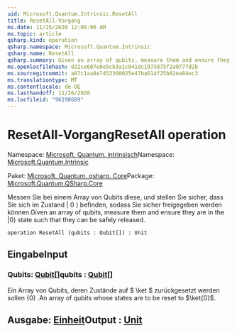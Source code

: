 ```yaml
---
uid: Microsoft.Quantum.Intrinsic.ResetAll
title: ResetAll-Vorgang
ms.date: 11/25/2020 12:00:00 AM
ms.topic: article
qsharp.kind: operation
qsharp.namespace: Microsoft.Quantum.Intrinsic
qsharp.name: ResetAll
qsharp.summary: Given an array of qubits, measure them and ensure they are in the |0⟩ state such that they can be safely released.
ms.openlocfilehash: d22ce607e8e5cb3a1c041dc1973875f2a0777d2b
ms.sourcegitcommit: a87c1aa8e7453360025e47ba614f25b02ea84ec3
ms.translationtype: MT
ms.contentlocale: de-DE
ms.lasthandoff: 11/26/2020
ms.locfileid: "96198689"
---
```

# <a name="resetall-operation"></a><span data-ttu-id="38be9-102">ResetAll-Vorgang</span><span class="sxs-lookup"><span data-stu-id="38be9-102">ResetAll operation</span></span>

<span data-ttu-id="38be9-103">Namespace: [Microsoft. Quantum. intrinsisch](xref:Microsoft.Quantum.Intrinsic)</span><span class="sxs-lookup"><span data-stu-id="38be9-103">Namespace: [Microsoft.Quantum.Intrinsic](xref:Microsoft.Quantum.Intrinsic)</span></span>

<span data-ttu-id="38be9-104">Paket: [Microsoft. Quantum. qsharp. Core](https://nuget.org/packages/Microsoft.Quantum.QSharp.Core)</span><span class="sxs-lookup"><span data-stu-id="38be9-104">Package: [Microsoft.Quantum.QSharp.Core](https://nuget.org/packages/Microsoft.Quantum.QSharp.Core)</span></span>


<span data-ttu-id="38be9-105">Messen Sie bei einem Array von Qubits diese, und stellen Sie sicher, dass Sie sich im Zustand | 0 ⟩ befinden, sodass Sie sicher freigegeben werden können.</span><span class="sxs-lookup"><span data-stu-id="38be9-105">Given an array of qubits, measure them and ensure they are in the |0⟩ state such that they can be safely released.</span></span>

```qsharp
operation ResetAll (qubits : Qubit[]) : Unit
```


## <a name="input"></a><span data-ttu-id="38be9-106">Eingabe</span><span class="sxs-lookup"><span data-stu-id="38be9-106">Input</span></span>

### <a name="qubits--qubit"></a><span data-ttu-id="38be9-107">Qubits: [Qubit](xref:microsoft.quantum.lang-ref.qubit)[]</span><span class="sxs-lookup"><span data-stu-id="38be9-107">qubits : [Qubit](xref:microsoft.quantum.lang-ref.qubit)[]</span></span>

<span data-ttu-id="38be9-108">Ein Array von Qubits, deren Zustände auf $ \ket $ zurückgesetzt werden sollen {0} .</span><span class="sxs-lookup"><span data-stu-id="38be9-108">An array of qubits whose states are to be reset to $\ket{0}$.</span></span>



## <a name="output--unit"></a><span data-ttu-id="38be9-109">Ausgabe: [Einheit](xref:microsoft.quantum.lang-ref.unit)</span><span class="sxs-lookup"><span data-stu-id="38be9-109">Output : [Unit](xref:microsoft.quantum.lang-ref.unit)</span></span>

